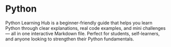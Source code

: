 # Python
Python Learning Hub is a beginner-friendly guide that helps you learn Python through clear explanations, real code examples, and mini challenges — all in one interactive Markdown file. Perfect for students, self-learners, and anyone looking to strengthen their Python fundamentals.
